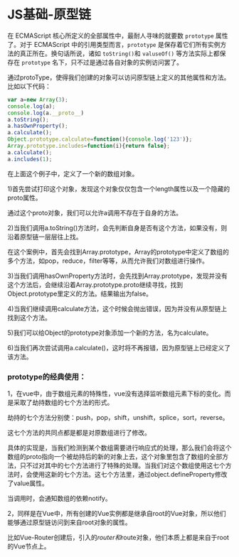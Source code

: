 # JS基础-原型链

在 ECMAScript 核心所定义的全部属性中，最耐人寻味的就要数 `prototype` 属性了。对于 ECMAScript 中的引用类型而言，`prototype` 是保存着它们所有实例方法的真正所在。换句话所说，诸如 `toString()`和 `valuseOf()` 等方法实际上都保存在 `prototype` 名下，只不过是通过各自对象的实例访问罢了。

通过protoType，使得我们创建的对象可以访问原型链上定义的其他属性和方法。比如以下代码：

```javascript
var a=new Array(3);
console.log(a);
console.log(a.__proto__)
a.toString();
a.hasOwnProperty();
a.calculate();
Object.prototype.calculate=function(){console.log('123')};
Array.prototype.includes=function(i){return false};
a.calculate();
a.includes(1);
```

在上面这个例子中，定义了一个新的数组对象。

1)首先尝试打印这个对象，发现这个对象仅仅包含一个length属性以及一个隐藏的proto属性。

通过这个proto对象，我们可以允许a调用不存在于自身的方法。

2)当我们调用a.toString()方法时，会先判断自身是否有这个方法，如果没有，则沿着原型链一层层往上找。

在这个案例中，首先会找到Array.prototype，Array的prototype中定义了数组的多个方法，如pop，reduce，filter等等，从而允许我们对数组进行操作。

3)当我们调用hasOwnProperty方法时，会先找到Array.prototype，发现并没有这个方法后，会继续沿着Array.prototype.proto继续寻找，找到Object.prototype里定义的方法。结果输出为false。

4)当我们继续调用calculate方法，这个时候会抛出错误，因为并没有从原型链上找到这个方法。

5)我们可以给Object的prototype对象添加一个新的方法，名为calculate。

6)当我们再次尝试调用a.calculate()，这时将不再报错，因为原型链上已经定义了该方法。





### prototype的经典使用：

1，在vue中，由于数组元素的特殊性，vue没有选择监听数组元素下标的变化。而是采取了劫持数组的七个方法的形式。

劫持的七个方法分别使：push，pop，shift，unshift，splice，sort，reverse。

这七个方法的共同点都是都是对原数组进行了修改。

具体的实现是，当我们检测到某个数组需要进行响应式的处理，那么我们会将这个数组的proto指向一个被劫持后的新的对象上去，这个对象里包含了数组的全部方法，只不过对其中的七个方法进行了特殊的处理。当我们对这个数组使用这七个方法时，会使用这新的七个方法。这七个方法里，通过object.defineProperty修改了value属性。

当调用时，会通知数组的依赖notify。



2，同样是在Vue中，所有创建的Vue实例都是继承自root的Vue对象，所以他们能够通过原型链访问到来自root对象的属性。

比如Vue-Router创建后，引入的$router和$route对象，他们本质上都是来自于root 的Vue节点上。

